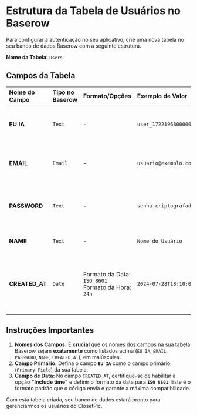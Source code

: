# Estrutura da Tabela de Usuários no Baserow

Para configurar a autenticação no seu aplicativo, crie uma nova tabela no seu banco de dados Baserow com a seguinte estrutura.

**Nome da Tabela:** `Users`

## Campos da Tabela

| Nome do Campo | Tipo no Baserow | Formato/Opções                                             | Exemplo de Valor                      | Notas                                                                   |
| :------------ | :-------------- | :--------------------------------------------------------- | :------------------------------------ | :---------------------------------------------------------------------- |
| **EU IA**     | `Text`          | -                                                          | `user_1722196800000`                  | **(Campo Primário)** Identificador único para o usuário.                |
| **EMAIL**     | `Email`         | -                                                          | `usuario@exemplo.com`                 | O endereço de e-mail do usuário. Será usado para o login.               |
| **PASSWORD**  | `Text`          | -                                                          | `senha_criptografada_aqui`            | Armazenará a senha do usuário após ser criptografada (hashed).          |
| **NAME**      | `Text`          | -                                                          | `Nome do Usuário`                     | O nome de exibição do usuário.                                          |
| **CREATED_AT**| `Date`          | Formato da Data: `ISO 8601` <br> Formato da Hora: `24h`     | `2024-07-28T18:10:00.000Z`            | Habilite "Include time". Registrará quando a conta do usuário foi criada. |


## Instruções Importantes

1.  **Nomes dos Campos:** É **crucial** que os nomes dos campos na sua tabela Baserow sejam **exatamente** como listados acima (`EU IA`, `EMAIL`, `PASSWORD`, `NAME`, `CREATED_AT`), em maiúsculas.
2.  **Campo Primário:** Defina o campo **`EU IA`** como o campo primário (`Primary Field`) da sua tabela.
3.  **Campo de Data:** No campo `CREATED_AT`, certifique-se de habilitar a opção **"Include time"** e definir o formato da data para **`ISO 8601`**. Este é o formato padrão que o código envia e garante a máxima compatibilidade.

Com esta tabela criada, seu banco de dados estará pronto para gerenciarmos os usuários do ClosetPic.
